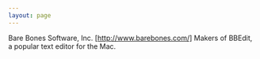 ```yaml
---
layout: page
---
```


Bare Bones Software, Inc. [http://www.barebones.com/] Makers of BBEdit, a popular text editor for the Mac.
